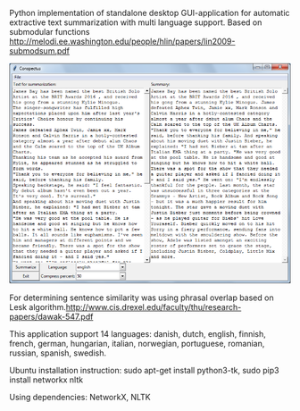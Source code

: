 Python implementation of standalone desktop GUI-application for automatic extractive text summarization with multi language support. Based on submodular functions http://melodi.ee.washington.edu/people/hlin/papers/lin2009-submodsum.pdf

![alt text](Conspectus.Screenshot.png "Description goes here")

For determining sentence similarity was using phrasal overlap based on Lesk algorithm.http://www.cis.drexel.edu/faculty/thu/research-papers/dawak-547.pdf

This application support 14 languages: danish, dutch, english, finnish, french, german, hungarian, italian, norwegian, portuguese, romanian, russian, spanish, swedish. 

Ubuntu installation instruction:
sudo apt-get install python3-tk, 
sudo pip3 install networkx nltk


Using dependencies: NetworkX, NLTK
